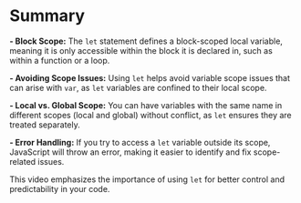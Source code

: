 # Summary

**- Block Scope:** The `let` statement defines a block-scoped local variable, meaning it is only accessible within the block it is declared in, such as within a function or a loop.

**- Avoiding Scope Issues:** Using `let` helps avoid variable scope issues that can arise with `var`, as `let` variables are confined to their local scope.

**- Local vs. Global Scope:** You can have variables with the same name in different scopes (local and global) without conflict, as `let` ensures they are treated separately.

**- Error Handling:** If you try to access a `let` variable outside its scope, JavaScript will throw an error, making it easier to identify and fix scope-related issues.

This video emphasizes the importance of using `let` for better control and predictability in your code.

